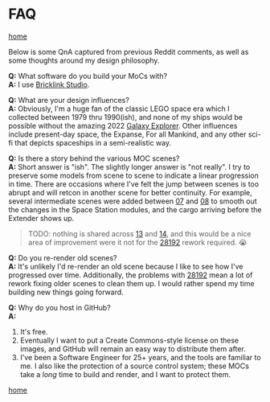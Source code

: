# FAQ

[home](README.md)

Below is some QnA captured from previous Reddit comments, as well as some thoughts around my design philosophy.

**Q:** What software do you build your MoCs with?<br>
**A:** I use [Bricklink Studio](https://www.bricklink.com/v3/studio/main.page).

**Q:** What are your design influences?<br>
**A:** Obviously, I'm a huge fan of the classic LEGO space era which I collected between 1979 thru 1990(ish), and none
of my ships would be possible without the amazing 2022 [Galaxy Explorer](https://www.lego.com/en-us/product/galaxy-explorer-10497).
Other influences include present-day space, the Expanse, For all Mankind, and any other sci-fi that depicts
spaceships in a semi-realistic way.

**Q:** Is there a story behind the various MOC scenes?<br>
**A:** Short answer is "ish".  The slightly longer answer is "not really".  I try to preserve some models from scene to
scene to indicate a linear progression in time.  There are occasions where I've felt the jump between scenes is too
abrupt and will retcon in another scene for better continuity.  For example, several intermediate scenes were added
between [07](renders/07-cargo-xfer.md) and [08](renders/08-extender-docking.md) to smooth out the changes in the Space
Station modules, and the cargo arriving before the Extender shows up.

> TODO: nothing is shared across [13](renders/13-extender-ignition.md) and [14](renders/14-landing-pad-2.md), and this
would be a nice area of improvement were it not for the [28192](28192.md) rework required.  😭

**Q:** Do you re-render old scenes?<br>
**A:** It's unlikely I'd re-render an old scene because I like to see how I've progressed over time.  Additionally, the
problems with [28192](28192.md) mean a lot of rework fixing older scenes to clean them up.  I would rather spend my time
building new things going forward.

**Q:** Why do you host in GitHub?<br>
**A:**
1. It's free.
2. Eventually I want to put a Create Commons-style license on these images, and GitHub will remain an easy way to
distribute them after.
3. I've been a Software Engineer for 25+ years, and the tools are familiar to me.  I also like the protection of a
source control system; these MOCs take a _long_ time to build and render, and I want to protect them.

[home](README.md)

